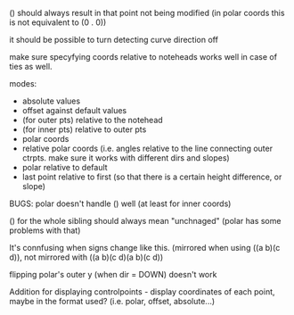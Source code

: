 
() should always result in that point not being modified (in polar coords this is not equivalent to (0 . 0))

it should be possible to turn detecting curve direction off

make sure specyfying coords relative to noteheads works well in case of ties as well.

modes:
- absolute values
- offset against default values
- (for outer pts) relative to the notehead
- (for inner pts) relative to outer pts
- polar coords
- relative polar coords (i.e. angles relative to the line connecting outer ctrpts. make sure it works with different dirs and slopes)
- polar relative to default
- last point relative to first (so that there is a certain height difference, or slope)

BUGS:
polar doesn't handle () well (at least for inner coords)

() for the whole sibling should always mean "unchnaged" (polar has some problems with that)

It's connfusing when signs change like this. (mirrored when using ((a b)(c d)), not mirrored with ((a b)(c d)(a b)(c d))

flipping polar's outer y (when dir = DOWN) doesn't work

Addition for displaying controlpoints - display coordinates of each point, maybe in the format used? (i.e. polar, offset, absolute...)
